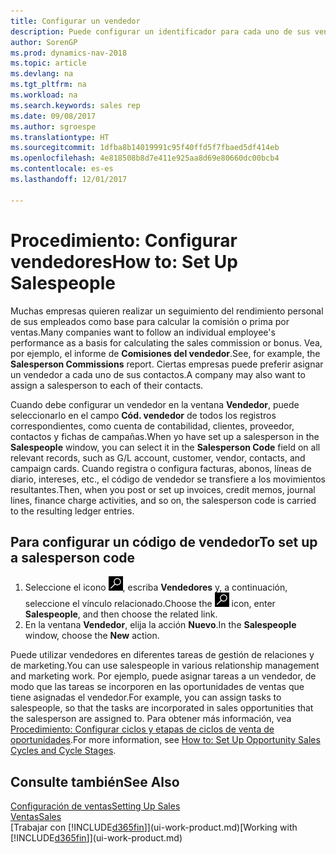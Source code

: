 ```yaml
---
title: Configurar un vendedor
description: Puede configurar un identificador para cada uno de sus vendedores, de modo que pueda hacer un seguimiento del rendimiento de una persona o asignar un vendedor a un contacto.
author: SorenGP
ms.prod: dynamics-nav-2018
ms.topic: article
ms.devlang: na
ms.tgt_pltfrm: na
ms.workload: na
ms.search.keywords: sales rep
ms.date: 09/08/2017
ms.author: sgroespe
ms.translationtype: HT
ms.sourcegitcommit: 1dfba8b14019991c95f40ffd5f7fbaed5df414eb
ms.openlocfilehash: 4e818508b8d7e411e925aa8d69e80660dc00bcb4
ms.contentlocale: es-es
ms.lasthandoff: 12/01/2017

---
```

# <a name="how-to-set-up-salespeople"></a><span data-ttu-id="b2a9b-103">Procedimiento: Configurar vendedores</span><span class="sxs-lookup"><span data-stu-id="b2a9b-103">How to: Set Up Salespeople</span></span>
<span data-ttu-id="b2a9b-104">Muchas empresas quieren realizar un seguimiento del rendimiento personal de sus empleados como base para calcular la comisión o prima por ventas.</span><span class="sxs-lookup"><span data-stu-id="b2a9b-104">Many companies want to follow an individual employee's performance as a basis for calculating the sales commission or bonus.</span></span> <span data-ttu-id="b2a9b-105">Vea, por ejemplo, el informe de **Comisiones del vendedor**.</span><span class="sxs-lookup"><span data-stu-id="b2a9b-105">See, for example, the **Salesperson Commissions** report.</span></span> <span data-ttu-id="b2a9b-106">Ciertas empresas puede preferir asignar un vendedor a cada uno de sus contactos.</span><span class="sxs-lookup"><span data-stu-id="b2a9b-106">A company may also want to assign a salesperson to each of their contacts.</span></span>

<span data-ttu-id="b2a9b-107">Cuando debe configurar un vendedor en la ventana **Vendedor**, puede seleccionarlo en el campo **Cód. vendedor** de todos los registros correspondientes, como cuenta de contabilidad, clientes, proveedor, contactos y fichas de campañas.</span><span class="sxs-lookup"><span data-stu-id="b2a9b-107">When yo have set up a salesperson in the **Salespeople** window, you can select it in the **Salesperson Code** field on all relevant records, such as G/L account, customer, vendor, contacts, and campaign cards.</span></span> <span data-ttu-id="b2a9b-108">Cuando registra o configura facturas, abonos, líneas de diario, intereses, etc., el código de vendedor se transfiere a los movimientos resultantes.</span><span class="sxs-lookup"><span data-stu-id="b2a9b-108">Then, when you post or set up invoices, credit memos, journal lines, finance charge activities, and so on, the salesperson code is carried to the resulting ledger entries.</span></span>

## <a name="to-set-up-a-salesperson-code"></a><span data-ttu-id="b2a9b-109">Para configurar un código de vendedor</span><span class="sxs-lookup"><span data-stu-id="b2a9b-109">To set up a salesperson code</span></span>
1. <span data-ttu-id="b2a9b-110">Seleccione el icono ![Buscar página o informe](media/ui-search/search_small.png "icono Buscar página o informe"), escriba **Vendedores** y, a continuación, seleccione el vínculo relacionado.</span><span class="sxs-lookup"><span data-stu-id="b2a9b-110">Choose the ![Search for Page or Report](media/ui-search/search_small.png "Search for Page or Report icon") icon, enter **Salespeople**, and then choose the related link.</span></span>
2. <span data-ttu-id="b2a9b-111">En la ventana **Vendedor**, elija la acción **Nuevo**.</span><span class="sxs-lookup"><span data-stu-id="b2a9b-111">In the **Salespeople** window, choose the **New** action.</span></span>

<span data-ttu-id="b2a9b-112">Puede utilizar vendedores en diferentes tareas de gestión de relaciones y de marketing.</span><span class="sxs-lookup"><span data-stu-id="b2a9b-112">You can use salespeople in various relationship management and marketing work.</span></span> <span data-ttu-id="b2a9b-113">Por ejemplo, puede asignar tareas a un vendedor, de modo que las tareas se incorporen en las oportunidades de ventas que tiene asignadas el vendedor.</span><span class="sxs-lookup"><span data-stu-id="b2a9b-113">For example, you can assign tasks to salespeople, so that the tasks are incorporated in sales opportunities that the salesperson are assigned to.</span></span> <span data-ttu-id="b2a9b-114">Para obtener más información, vea [Procedimiento: Configurar ciclos y etapas de ciclos de venta de oportunidades](marketing-how-setup-opportunity-sales-cycles-stages.md).</span><span class="sxs-lookup"><span data-stu-id="b2a9b-114">For more information, see [How to: Set Up Opportunity Sales Cycles and Cycle Stages](marketing-how-setup-opportunity-sales-cycles-stages.md).</span></span>

## <a name="see-also"></a><span data-ttu-id="b2a9b-115">Consulte también</span><span class="sxs-lookup"><span data-stu-id="b2a9b-115">See Also</span></span>
[<span data-ttu-id="b2a9b-116">Configuración de ventas</span><span class="sxs-lookup"><span data-stu-id="b2a9b-116">Setting Up Sales</span></span>](sales-setup-sales.md)  
[<span data-ttu-id="b2a9b-117">Ventas</span><span class="sxs-lookup"><span data-stu-id="b2a9b-117">Sales</span></span>](sales-manage-sales.md)  
<span data-ttu-id="b2a9b-118">[Trabajar con [!INCLUDE[d365fin](includes/d365fin_md.md)]](ui-work-product.md)</span><span class="sxs-lookup"><span data-stu-id="b2a9b-118">[Working with [!INCLUDE[d365fin](includes/d365fin_md.md)]](ui-work-product.md)</span></span>  

